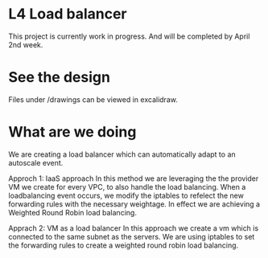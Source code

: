 # L4 Load balancer

This project is currently work in progress. And will be completed by April 2nd week.

# See the design
Files under /drawings can be viewed in excalidraw.

# What are we doing
We are creating a load balancer which can automatically adapt to an autoscale event.

Approch 1: IaaS approach
In this method we are leveraging the the provider VM we create for every VPC, to also handle the load balancing. When a loadbalancing event occurs, we modify the iptables to refelect the new forwarding rules with the necessary weightage. In effect we are achieving a Weighted Round Robin load balancing.

Apprach 2: VM as a load balancer
In this approach we create a vm which is connected to the same subnet as the servers. We are using iptables to set the forwarding rules to create a weighted round robin load balancing.

